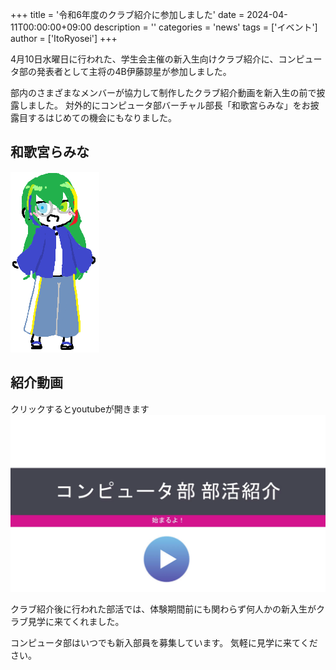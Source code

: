 +++
title = '令和6年度のクラブ紹介に参加しました'
date = 2024-04-11T00:00:00+09:00
description = ''
categories = 'news'
tags = ['イベント']
author = ['ItoRyosei']
+++

4月10日水曜日に行われた、学生会主催の新入生向けクラブ紹介に、コンピュータ部の発表者として主将の4B伊藤諒星が参加しました。

部内のさまざまなメンバーが協力して制作したクラブ紹介動画を新入生の前で披露しました。
対外的にコンピュータ部バーチャル部長「和歌宮らみな」をお披露目するはじめての機会にもなりました。

## 和歌宮らみな
!['ramina'](ramina.png)

## 紹介動画
クリックするとyoutubeが開きます
[!['altテキスト'](a.png)](https://youtu.be/zy_UsDCFn1w)



クラブ紹介後に行われた部活では、体験期間前にも関わらず何人かの新入生がクラブ見学に来てくれました。

コンピュータ部はいつでも新入部員を募集しています。
気軽に見学に来てください。
